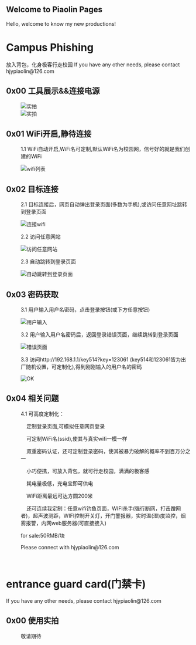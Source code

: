 ## Welcome to Piaolin Pages

Hello, welcome to know my new productions!
<h1>Campus Phishing</h1>
<span color="green">放入背包，化身极客行走校园</span>    If you have any other needs, please contact hjypiaolin@126.com
<dl>
  
<dt><h2>0x00 工具展示&&连接电源</h2></dt>
<dd>
  <img src="https://raw.githubusercontent.com/piaolin/piaolin.github.io/master/11.jpg" title="实拍" />
  <br />
  <img src="https://raw.githubusercontent.com/piaolin/piaolin.github.io/master/22.jpg" title="实拍" /><br />
</dd>
  
<dt><h2>0x01 WiFi开启,静待连接</h2></dt>
<dd>
  <p>1.1 WiFi自动开启,WiFi名可定制,默认WiFi名为校园网，信号好的就是我们创建的WiFi</p>
  <img src="https://raw.githubusercontent.com/piaolin/piaolin.github.io/master/wifi_list.jpg" title="wifi列表" />
  <br />
</dd>

<dt><h2>0x02 目标连接</h2></dt>
<dd>
  <p>2.1 目标连接后，网页自动弹出登录页面(多数为手机),或访问任意网址跳转到登录页面</p>
  <img src="https://raw.githubusercontent.com/piaolin/piaolin.github.io/master/connected.jpg" title="连接wifi" /><br />
  <p>2.2 访问任意网站</p>
  <img src="https://raw.githubusercontent.com/piaolin/piaolin.github.io/master/1.jpg" title="访问任意网站" /><br />
  <p>2.3 自动跳转到登录页面</p>
  <img src="https://raw.githubusercontent.com/piaolin/piaolin.github.io/master/2.jpg" title="自动跳转到登录页面" /><br />
</dd>

<dt><h2>0x03 密码获取</h2></dt>
<dd>
  <p>3.1 用户输入用户名密码，点击登录按钮(或下方任意按钮)</p>
  <img src="https://raw.githubusercontent.com/piaolin/piaolin.github.io/master/3.jpg" title="用户输入" /><br />
  <p>3.2 用户输入用户名密码后，返回登录错误页面，继续跳转到登录页面</p>
  <img src="https://raw.githubusercontent.com/piaolin/piaolin.github.io/master/4.jpg" title="错误页面" /><br />
  <p>3.3 访问http://192.168.1.1/key514?key=123061 (key514和123061皆为出厂随机设置，可定制化),得到刚刚输入的用户名的密码</p>
  <img src="https://raw.githubusercontent.com/piaolin/piaolin.github.io/master/5.jpg" title="OK" /><br />
</dd>

<dt><h2>0x04 相关问题</h2></dt>
<dd color="green">
  <p>4.1 可高度定制化：</p>
  <p>&nbsp;&nbsp;&nbsp;&nbsp;定制登录页面,可模拟任意网页登录</p>
  <p>&nbsp;&nbsp;&nbsp;&nbsp;可定制WiFi名(ssid),使其与真实wifi一模一样</p>
  <p>&nbsp;&nbsp;&nbsp;&nbsp;双重密码认证，还可定制登录密码，使其被暴力破解的概率不到百万分之一</p>
  <p>&nbsp;&nbsp;&nbsp;&nbsp;小巧便携，可放入背包，就可行走校园，满满的极客感</p>
  <p>&nbsp;&nbsp;&nbsp;&nbsp;耗电量极低，充电宝即可供电</p>
  <p>&nbsp;&nbsp;&nbsp;&nbsp;WiFi距离最远可达方圆200米</p>
  <p><span color="blue">&nbsp;&nbsp;&nbsp;&nbsp;还可连续我定制：任意wifi钓鱼页面，WIFI杀手(强行断网，打击蹭网者)，超声波测距，WIFI控制开关灯，开门警报器，实时温(湿)度监控，烟雾报警，内网web服务器(可直接接入)</span></p>
  <p>for sale:<span color="red">50RMB/块</span></p>
  <p>Please connect with hjypiaolin@126.com</p>
  <br />
</dd>

</dl>
<h1>entrance guard card(门禁卡)</h1>
If you have any other needs, please contact hjypiaolin@126.com
<dl>
<dt><h2>0x00 使用实拍</h2></dt>
  <dd>
    <p>敬请期待</p>
  <dd>
</dl>
